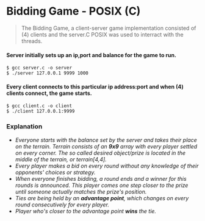 # Bidding Game - POSIX (C)

>The Bidding Game, a client-server game implementation consisted of (4) clients and the server.C POSIX was used to interract with the threads. 

#### Server initially sets up an ip,port and balance for the game to run. 
```
$ gcc server.c -o server
$ ./server 127.0.0.1 9999 1000
```

#### Every client connects to this particular ip address:port and when (4) clients connect, the game starts. 
```
$ gcc client.c -o client
$ ./client 127.0.0.1:9999
```

### Explanation
* _Everyone starts with the balance set by the server and takes their place on the terrain. Terrain consists of an **9x9** array with every player settled on every corner. The so called desired object/prize is located in the middle of the terrain, or terrain[4,4]._
* _Every player makes a bid on every round without any knowledge of their opponents' choices or strategy._
* _When everyone finishes bidding, a round ends and a winner for this rounds is announced. This player comes one step closer to the prize until someone actually matches the prize's position._
* _Ties are being held by an **advantage point**, which changes on every round consecutively for every player._
* _Player who's closer to the advantage point **wins** the tie._

